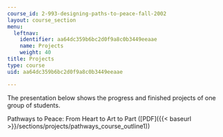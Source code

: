 ```yaml
---
course_id: 2-993-designing-paths-to-peace-fall-2002
layout: course_section
menu:
  leftnav:
    identifier: aa64dc359b6bc2d0f9a8c0b3449eeaae
    name: Projects
    weight: 40
title: Projects
type: course
uid: aa64dc359b6bc2d0f9a8c0b3449eeaae

---
```


The presentation below shows the progress and finished projects of one group of students.

Pathways to Peace: From Heart to Art to Part ([PDF]({{< baseurl >}}/sections/projects/pathways_course_outline1))